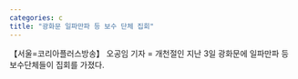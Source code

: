 ```yaml
---
categories: c
title: "광화문 일파만파 등 보수 단체 집회"
---
```

【서울=코리아플러스방송】 오공임 기자 = 개천절인 지난 3일 광화문에 일파만파 등 보수단체들이 집회를 가졌다.